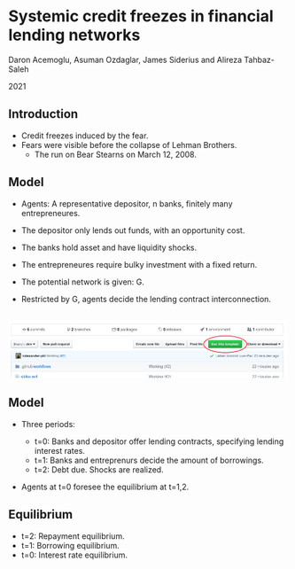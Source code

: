<!--
theme: gaia
class:
 - invert
headingDivider: 2 
paginate: true
-->

<!--
_class:
 - lead
 - invert
-->

# Systemic credit freezes in financial lending networks

Daron Acemoglu, Asuman Ozdaglar, James Siderius and Alireza Tahbaz-Saleh

2021 

## Introduction
- Credit freezes induced by the fear.
- Fears were visible before the collapse of Lehman Brothers.
  - The run on Bear Stearns on March 12, 2008.
  
## Model
- Agents: A representative depositor, n banks, finitely many entrepreneures.
- The depositor only lends out funds, with an opportunity cost.
- The banks hold asset and have liquidity shocks.
- The entrepreneures require bulky investment with a fixed return. 

- The potential network is given: G.
- Restricted by G, agents decide the lending contract interconnection.

## 
![](img/use-template.png)

## Model
- Three periods:
  - t=0: Banks and depositor offer lending contracts, specifying lending interest rates.
  - t=1: Banks and entreprenurs decide the amount of borrowings.
  - t=2: Debt due. Shocks are realized. 

- Agents at t=0 foresee the equilibrium at t=1,2.

## Equilibrium
- t=2: Repayment equilibrium.
- t=1: Borrowing equilibrium.
- t=0: Interest rate equilibrium.
